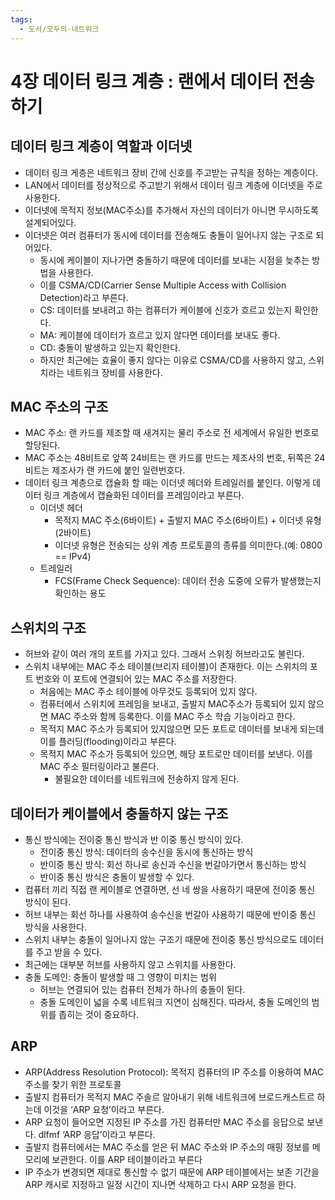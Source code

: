 ```yaml
---
tags:
  - 도서/모두의-네트워크
---
```


# 4장 데이터 링크 계층 : 랜에서 데이터 전송하기

## 데이터 링크 계층이 역할과 이더넷

- 데이터 링크 게층은 네트워크 장비 간에 신호를 주고받는 규칙을 정하는 계층이다.
- LAN에서 데이터를 정상적으로 주고받기 위해서 데이터 링크 계층에 이더넷을 주로 사용한다.
- 이더넷에 목적지 정보(MAC주소)를 추가해서 자신의 데이터가 아니면 무시하도록 설계되어있다.
- 이더넷은 여러 컴퓨터가 동시에 데이터를 전송해도 충돌이 일어나지 않는 구조로 되어있다.
    - 동시에 케이블이 지나가면 충돌하기 때문에 데이터를 보내는 시점을 늦추는 방법을 사용한다.
    - 이를 CSMA/CD(Carrier Sense Multiple Access with Collision Detection)라고 부른다.
    - CS: 데이터를 보내려고 하는 컴퓨터가 케이블에 신호가 흐르고 있는지 확인한다.
    - MA: 케이블에 데이터가 흐르고 있지 않다면 데이터를 보내도 좋다.
    - CD: 충돌이 발생하고 있는지 확인한다.
    - 하지만 최근에는 효율이 좋지 않다는 이유로 CSMA/CD를 사용하지 않고, 스위치라는 네트워크 장비를 사용한다.

## MAC 주소의 구조

- MAC 주소: 랜 카드를 제조할 때 새겨지는 물리 주소로 전 세계에서 유일한 번호로 할당된다.
- MAC 주소는 48비트로 앞쪽 24비트는 랜 카드를 만드는 제조사의 번호, 뒤쪽은 24비트는 제조사가 랜 카드에 붙인 일련번호다.
- 데이터 링크 계층으로 캡슐화 할 때는 이더넷 헤더와 트레일러를 붙인다. 이렇게 데이터 링크 계층에서 캡슐화된 데이터를 프레임이라고 부른다.
    - 이더넷 헤더
        - 목적지 MAC 주소(6바이트) + 출발지 MAC 주소(6바이트) + 이더넷 유형(2바이트)
        - 이더넷 유형은 전송되는 상위 계층 프로토콜의 종류를 의미한다.(예: 0800 == IPv4)
    - 트레일러
        - FCS(Frame Check Sequence): 데이터 전송 도중에 오류가 발생했는지 확인하는 용도

## 스위치의 구조

- 허브와 같이 여러 개의 포트를 가지고 있다. 그래서 스위칭 허브라고도 불린다.
- 스위치 내부에는 MAC 주소 테이블(브리지 테이블)이 존재한다. 이는 스위치의 포트 번호와 이 포트에 연결되어 있는 MAC 주소를 저장한다.
    - 처음에는 MAC 주소 테이블에 아무것도 등록되어 있지 않다.
    - 컴퓨터에서 스위치에 프레임을 보내고, 출발지 MAC주소가 등록되어 있지 않으면 MAC 주소와 함께 등록한다. 이를 MAC 주소 학습 기능이라고 한다.
    - 목적지 MAC 주소가 등록되어 있지않으면 모든 포트로 데이터를 보내게 되는데 이를 플러딩(flooding)이라고 부른다.
    - 목적지 MAC 주소가 등록되어 있으면, 해당 포트로만 데이터를 보낸다. 이를 MAC 주소 필터링이라고 불른다.
        - 불필요한 데이터를 네트워크에 전송하지 않게 된다.

## 데이터가 케이블에서 충돌하지 않는 구조

- 통신 방식에는 전이중 통신 방식과 반 이중 통신 방식이 있다.
    - 전이중 통신 방식: 데이터의 송수신을 동시에 통신하는 방식
    - 반이중 통신 방식: 회선 하나로 송신과 수신을 번갈아가면서 통신하는 방식
    - 반이중 통신 방식은 충돌이 발생할 수 있다.
- 컴퓨터 끼리 직접 랜 케이블로 연결하면, 선 네 쌍을 사용하기 때문에 전이중 통신 방식이 된다.
- 허브 내부는 회선 하나를 사용하여 송수신을 번갈아 사용하기 때문에 반이중 통신 방식을 사용한다.
- 스위치 내부는 충돌이 일어나지 않는 구조기 때문에 전이중 통신 방식으로도 데이터를 주고 받을 수 있다.
- 최근에는 대부분 허브를 사용하지 않고 스위치를 사용한다.
- 충돌 도메인: 충돌이 발생할 때 그 영향이 미치는 범위
    - 허브는 연결되어 있는 컴퓨터 전체가 하나의 충돌이 된다.
    - 충돌 도메인이 넓을 수록 네트워크 지연이 심해진다. 따라서, 충돌 도메인의 범위를 좁히는 것이 중요하다.

## ARP

- ARP(Address Resolution Protocol): 목적지 컴퓨터의 IP 주소를 이용하여 MAC 주소를 찾기 위한 프로토콜
- 출발지 컴퓨터가 목적지 MAC 주솔르 알아내기 위해 네트워크에 브로드캐스트르 하는데 이것을 ‘ARP 요청’이라고 부른다.
- ARP 요청이 들어오면 지정된 IP 주소를 가진 컴퓨터만 MAC 주소를 응답으로 보낸다. dlfmf ‘ARP 응답’이라고 부른다.
- 출발지 컴퓨터에서는 MAC 주소를 얻은 뒤 MAC 주소와 IP 주소의 매핑 정보를 메모리에 보관한다. 이를 ARP 테이블이라고 부른다
- IP 주소가 변경되면 제대로 통신할 수 없기 때문에 ARP 테이블에서는 보존 기간을 ARP 캐시로 지정하고 일정 시간이 지나면 삭제하고 다시 ARP 요청을 한다.